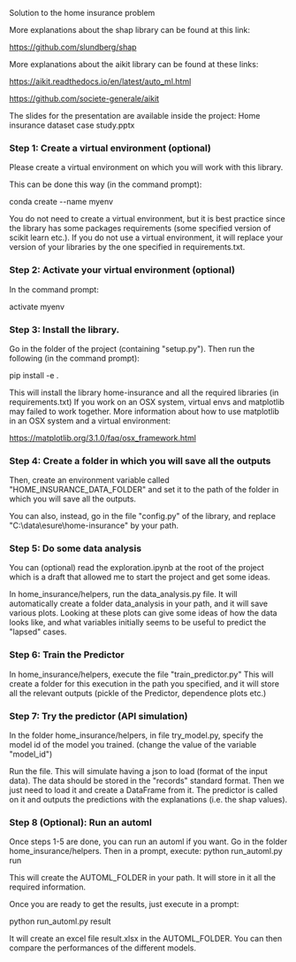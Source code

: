 Solution to the home insurance problem

More explanations about the shap library
can be found at this link: 

https://github.com/slundberg/shap

More explanations about the aikit library
can be found at these links:

https://aikit.readthedocs.io/en/latest/auto_ml.html

https://github.com/societe-generale/aikit

The slides for the presentation are available inside the project:
Home insurance dataset case study.pptx

### Step 1: Create a virtual environment (optional)
Please create a virtual environment on which you will work with
this library. 

This can be done this way (in the command prompt):

conda create --name myenv

You do not need to create a virtual environment, but it is best
practice since the library has some packages requirements
(some specified version of scikit learn etc.). If you
do not use a virtual environment, it will replace your version
of your libraries by the one specified in requirements.txt.

### Step 2: Activate your virtual environment (optional)
In the command prompt:

activate myenv

### Step 3: Install the library.
Go in the folder of the project (containing "setup.py"). 
Then run the following (in the command prompt):

pip install -e .

This will install the library home-insurance and all
the required libraries (in requirements.txt)
If you work on an OSX system, virtual envs and matplotlib
may failed to work together. More information about
how to use matplotlib in an OSX system and a virtual 
environment:

https://matplotlib.org/3.1.0/faq/osx_framework.html

### Step 4: Create a folder in which you will save all the outputs
Then, create an environment variable called
"HOME_INSURANCE_DATA_FOLDER" and set it
to the path of the folder in which you will 
save all the outputs.

You can also, instead, go in the file "config.py"
of the library, and replace
"C:\\data\\esure\\home-insurance" by your path.

### Step 5: Do some data analysis
You can (optional) read the exploration.ipynb at the root of the project
which is a draft that allowed me
to start the project and get some ideas.

In home_insurance/helpers, run the data_analysis.py file. It 
will automatically create a folder data_analysis in your path,
and it will save various plots. Looking at these plots can give some
ideas of how the data looks like, and what variables initially
seems to be useful to predict the "lapsed" cases.


### Step 6: Train the Predictor
In home_insurance/helpers, execute the file "train_predictor.py"
This will create a folder for this execution in the
path you specified, and it will store all the
relevant outputs (pickle of the Predictor, 
dependence plots etc.)

### Step 7: Try the predictor (API simulation)
In the folder home_insurance/helpers, in file
try_model.py, specify the model id of the model
you trained.
(change the value of the variable "model_id")

Run the file. This will simulate having a json 
to load (format of the input data). The data
should be stored in the "records" standard format. 
Then we just need to load it and 
create a DataFrame from it. The predictor is called
on it and outputs the predictions with
the explanations (i.e. the shap values).


### Step 8 (Optional): Run an automl
Once steps 1-5 are done, you can run an automl if you
want. Go in the folder home_insurance/helpers. Then 
in a prompt, execute:
python run_automl.py run

This will create the AUTOML_FOLDER in your path.
It will store in it all the required information.

Once you are ready to get the results, just execute
in a prompt:

python run_automl.py result

It will create an excel file result.xlsx
in the AUTOML_FOLDER.
You can then compare the performances of the different models.



